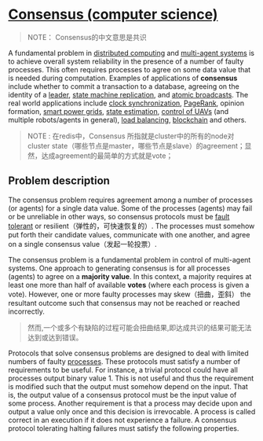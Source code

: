 

# [Consensus (computer science)](https://en.wikipedia.org/wiki/Consensus_(computer_science))

> NOTE： Consensus的中文意思是共识

A fundamental problem in [distributed computing](https://en.wikipedia.org/wiki/Distributed_computing) and [multi-agent systems](https://en.wikipedia.org/wiki/Multi-agent_system) is to achieve overall system reliability in the presence of a number of faulty processes. This often requires processes to agree on some data value that is needed during computation. Examples of applications of **consensus** include whether to commit a transaction to a database, agreeing on the identity of a [leader](https://en.wikipedia.org/wiki/Leader_election), [state machine replication](https://en.wikipedia.org/wiki/State_machine_replication), and [atomic broadcasts](https://en.wikipedia.org/wiki/Atomic_broadcast). The real world applications include [clock synchronization](https://en.wikipedia.org/wiki/Clock_synchronization), [PageRank](https://en.wikipedia.org/wiki/PageRank), opinion formation, [smart power grids](https://en.wikipedia.org/wiki/Smart_grid), [state estimation](https://en.wikipedia.org/wiki/State_estimation), [control of UAVs](https://en.wikipedia.org/wiki/Unmanned_aerial_vehicle) (and multiple robots/agents in general), [load balancing](https://en.wikipedia.org/wiki/Load_balancing_(computing)), [blockchain](https://en.wikipedia.org/wiki/Blockchain) and others.

> NOTE : 在redis中，Consensus 所指就是cluster中的所有的node对cluster state（哪些节点是master，哪些节点是slave）的agreement；显然，达成agreement的最简单的方式就是vote；

## Problem description

The consensus problem requires agreement among a number of processes (or agents) for a single data value. Some of the processes (agents) may fail or be unreliable in other ways, so consensus protocols must be [fault tolerant](https://en.wikipedia.org/wiki/Fault_tolerant) or resilient（弹性的，可快速恢复的）. The processes must somehow put forth their candidate values, communicate with one another, and agree on a single consensus value（发起一轮投票）.

The consensus problem is a fundamental problem in control of multi-agent systems. One approach to generating consensus is for all processes (agents) to agree on a **majority value**. In this context, a majority requires at least one more than half of available **votes** (where each process is given a vote). However, one or more faulty processes may skew（扭曲，歪斜） the resultant outcome such that consensus may not be reached or reached incorrectly.

> 然而,一个或多个有缺陷的过程可能会扭曲结果,即达成共识的结果可能无法达到或达到错误。

Protocols that solve consensus problems are designed to deal with limited numbers of faulty [processes](https://en.wikipedia.org/wiki/Process_(computing)). These protocols must satisfy a number of requirements to be useful. For instance, a trivial protocol could have all processes output binary value 1. This is not useful and thus the requirement is modified such that the output must somehow depend on the input. That is, the output value of a consensus protocol must be the input value of some process. Another requirement is that a process may decide upon and output a value only once and this decision is irrevocable. A process is called correct in an execution if it does not experience a failure. A consensus protocol tolerating halting failures must satisfy the following properties.

